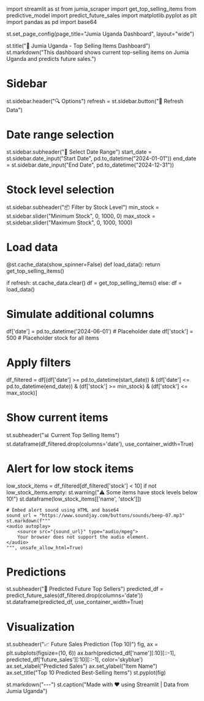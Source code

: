 import streamlit as st
from jumia_scraper import get_top_selling_items
from predictive_model import predict_future_sales
import matplotlib.pyplot as plt
import pandas as pd
import base64

st.set_page_config(page_title="Jumia Uganda Dashboard", layout="wide")

st.title("🛒 Jumia Uganda - Top Selling Items Dashboard")
st.markdown("This dashboard shows current top-selling items on Jumia Uganda and predicts future sales.")

# Sidebar
st.sidebar.header("🔍 Options")
refresh = st.sidebar.button("🔄 Refresh Data")

# Date range selection
st.sidebar.subheader("📅 Select Date Range")
start_date = st.sidebar.date_input("Start Date", pd.to_datetime("2024-01-01"))
end_date = st.sidebar.date_input("End Date", pd.to_datetime("2024-12-31"))

# Stock level selection
st.sidebar.subheader("📦 Filter by Stock Level")
min_stock = st.sidebar.slider("Minimum Stock", 0, 1000, 0)
max_stock = st.sidebar.slider("Maximum Stock", 0, 1000, 1000)

# Load data
@st.cache_data(show_spinner=False)
def load_data():
    return get_top_selling_items()

if refresh:
    st.cache_data.clear()
    df = get_top_selling_items()
else:
    df = load_data()

# Simulate additional columns
df['date'] = pd.to_datetime('2024-06-01')  # Placeholder date
df['stock'] = 500  # Placeholder stock for all items

# Apply filters
df_filtered = df[(df['date'] >= pd.to_datetime(start_date)) & 
                 (df['date'] <= pd.to_datetime(end_date)) & 
                 (df['stock'] >= min_stock) & 
                 (df['stock'] <= max_stock)]

# Show current items
st.subheader("📊 Current Top Selling Items")
st.dataframe(df_filtered.drop(columns='date'), use_container_width=True)

# Alert for low stock items
low_stock_items = df_filtered[df_filtered['stock'] < 10]
if not low_stock_items.empty:
    st.warning("⚠️ Some items have stock levels below 10!")
    st.dataframe(low_stock_items[['name', 'stock']])

    # Embed alert sound using HTML and base64
    sound_url = "https://www.soundjay.com/buttons/sounds/beep-07.mp3"
    st.markdown(f"""
    <audio autoplay>
        <source src="{sound_url}" type="audio/mpeg">
        Your browser does not support the audio element.
    </audio>
    """, unsafe_allow_html=True)

# Predictions
st.subheader("🔮 Predicted Future Top Sellers")
predicted_df = predict_future_sales(df_filtered.drop(columns='date'))
st.dataframe(predicted_df, use_container_width=True)

# Visualization
st.subheader("📈 Future Sales Prediction (Top 10)")
fig, ax = plt.subplots(figsize=(10, 6))
ax.barh(predicted_df['name'][:10][::-1], predicted_df['future_sales'][:10][::-1], color='skyblue')
ax.set_xlabel("Predicted Sales")
ax.set_ylabel("Item Name")
ax.set_title("Top 10 Predicted Best-Selling Items")
st.pyplot(fig)

st.markdown("---")
st.caption("Made with ❤️ using Streamlit | Data from Jumia Uganda")
